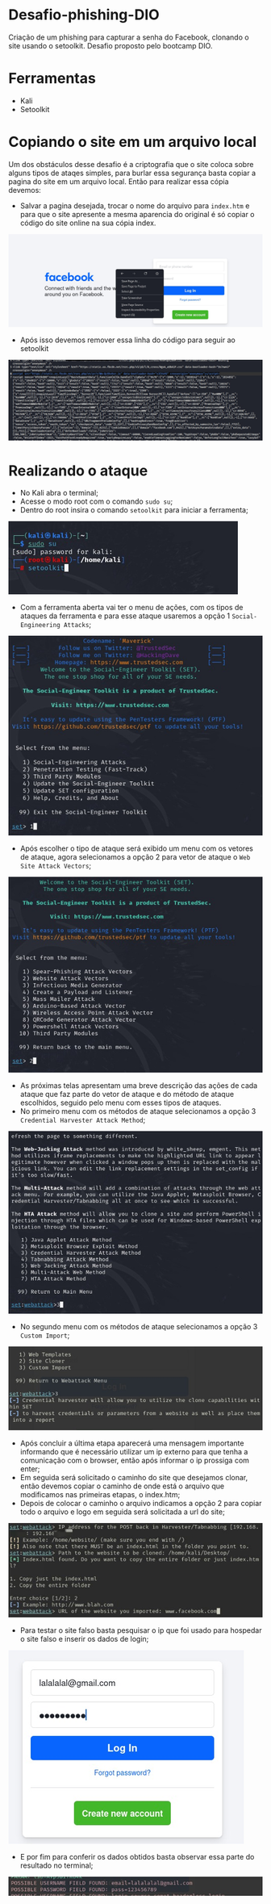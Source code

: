 # Desafio-phishing-DIO
Criação de um phishing para capturar a senha do Facebook, clonando o site usando o setoolkit. Desafio proposto pelo bootcamp DIO.

# Ferramentas
- Kali
- Setoolkit

# Copiando o site em um arquivo local
Um dos obstáculos desse desafio é a criptografia que o site coloca sobre alguns tipos de ataqes simples, para burlar essa segurança basta copiar a pagina do site em um arquivo local. Então para realizar essa cópia devemos:

- Salvar a pagina desejada, trocar o nome do arquivo para ```index.htm``` e para que o site apresente a mesma aparencia do original é só copiar o código do site online na sua cópia index.

![Alt text](./pagina.jpg "Optional title")

- Após isso devemos remover essa linha do código para seguir ao setoolkit

![Alt text](./script.jpg "Optional title")

# Realizando o  ataque
- No Kali abra o terminal;
- Acesse o modo root com o comando ``` sudo su ```;
- Dentro do root insira o comando ``` setoolkit ``` para iniciar a ferramenta;

![Alt text](./Ferramenta.jpg "Optional title")

- Com a ferramenta aberta vai  ter o menu de ações, com os tipos de ataques da ferramenta e para esse ataque usaremos a opção 1 ``` Social-Engineering Attacks ```;

![Alt text](./opçao1.jpg "Optional title")

- Após escolher o tipo de ataque será exibido um menu com os vetores de ataque, agora selecionamos a opção 2 para vetor de ataque o ``` Web Site Attack Vectors ```;

![Alt text](./opçao2.jpg "Optional title")

- As próximas telas apresentam uma breve descrição das ações de cada ataque que faz parte do vetor de ataque e do método de ataque escolhidos, seguido pelo menu com esses tipos de ataques.
- No primeiro menu com os métodos de ataque selecionamos a opção 3 ``` Credential Harvester Attack Method ```;

![Alt text](./opçao3.jpg "Optional title")

- No segundo menu com os métodos de ataque selecionamos a opção 3 ``` Custom Import ```;

![Alt text](./opçao4.jpg "Optional title")

- Após concluir a última etapa aparecerá uma mensagem importante informando que é necessário utilizar um ip externo para que tenha a comunicação com o browser, então após informar o ip prossiga com enter;
- Em seguida será solicitado o caminho do site que desejamos clonar, então devemos copiar o caminho de onde está o arquivo que modificamos nas primeiras etapas, o  index.htm;
- Depois de colocar o caminho o arquivo  indicamos a opção 2 para copiar todo o arquivo  e logo em seguida será solicitada a url do site;

![Alt text](./arquivo.jpg "Optional title")

- Para testar o site falso basta pesquisar o ip que foi usado para hospedar o site falso e inserir os dados de login;

![Alt text](./teste.jpg "Optional title")

- E por fim para conferir os dados obtidos basta observar essa parte do resultado no terminal;

![Alt text](./resultado.jpg "Optional title")
